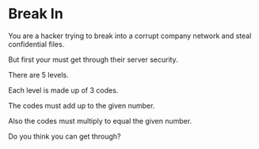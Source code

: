 # Break In
You are a hacker trying to break into a corrupt company network and steal confidential files.

But first your must get through their server security.

There are 5 levels.

Each level is made up of 3 codes. 

The codes must add up to the given number.

Also the codes must multiply to equal the given number.

Do you think you can get through?
